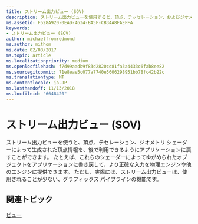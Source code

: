 ```yaml
---
title: ストリーム出力ビュー (SOV)
description: ストリーム出力ビューを使用すると、頂点、テッセレーション、およびジオメトリ シェーダーによって生成された頂点情報を、さらに利用できるようにアプリケーションに戻すことができます。
ms.assetid: F528A920-0EAD-4634-BA5F-CB34A8FAEFFA
keywords:
- ストリーム出力ビュー (SOV)
author: michaelfromredmond
ms.author: mithom
ms.date: 02/08/2017
ms.topic: article
ms.localizationpriority: medium
ms.openlocfilehash: f7d99aadb9f83d2820cd81fa3a4433c6fab8ee82
ms.sourcegitcommit: 71e8eae5c077a7740e5606298951bb78fc42b22c
ms.translationtype: MT
ms.contentlocale: ja-JP
ms.lasthandoff: 11/13/2018
ms.locfileid: "6648420"
---
```

# <a name="stream-output-view-sov"></a>ストリーム出力ビュー (SOV)


ストリーム出力ビューを使うと、頂点、テセレーション、ジオメトリ シェーダーによって生成された頂点情報を、後で利用できるようにアプリケーションに戻すことができます。 たとえば、これらのシェーダーによってゆがめられたオブジェクトをアプリケーションに書き戻して、より正確な入力を物理エンジンや他のエンジンに提供できます。 ただし、実際には、ストリーム出力ビューは、使用されることが少ない、グラフィックス パイプラインの機能です。

## <a name="span-idrelated-topicsspanrelated-topics"></a><span id="related-topics"></span>関連トピック


[ビュー](views.md)

 

 




